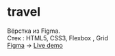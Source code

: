 # travel
Вёрстка из Figma.\
Стек : HTML5, CSS3, Flexbox , Grid\
[Figma](https://www.figma.com/file/ClPSP7KCU1NbvxMXA914hlFk/travel-landing-page-jacobvoyles?node-id=0%3A1) -> [Live demo](https://big-duke.github.io/travel/)
